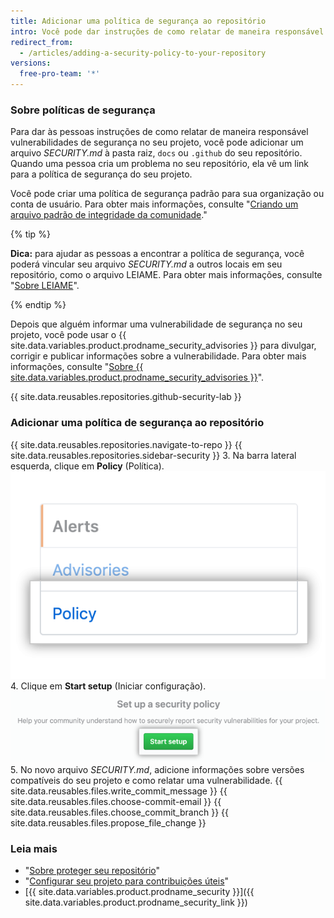 ```yaml
---
title: Adicionar uma política de segurança ao repositório
intro: Você pode dar instruções de como relatar de maneira responsável uma vulnerabilidade de segurança no seu projeto adicionando uma política de segurança ao repositório.
redirect_from:
  - /articles/adding-a-security-policy-to-your-repository
versions:
  free-pro-team: '*'
---
```


### Sobre políticas de segurança

Para dar às pessoas instruções de como relatar de maneira responsável vulnerabilidades de segurança no seu projeto, você pode adicionar um arquivo _SECURITY.md_ à pasta raiz, `docs` ou `.github` do seu repositório. Quando uma pessoa cria um problema no seu repositório, ela vê um link para a política de segurança do seu projeto.

Você pode criar uma política de segurança padrão para sua organização ou conta de usuário. Para obter mais informações, consulte "[Criando um arquivo padrão de integridade da comunidade](/github/building-a-strong-community/creating-a-default-community-health-file)."

{% tip %}

**Dica:** para ajudar as pessoas a encontrar a política de segurança, você poderá vincular seu arquivo _SECURITY.md_ a outros locais em seu repositório, como o arquivo LEIAME. Para obter mais informações, consulte "[Sobre LEIAME](/articles/about-readmes)".

{% endtip %}

Depois que alguém informar uma vulnerabilidade de segurança no seu projeto, você pode usar o {{ site.data.variables.product.prodname_security_advisories }} para divulgar, corrigir e publicar informações sobre a vulnerabilidade. Para obter mais informações, consulte "[Sobre {{ site.data.variables.product.prodname_security_advisories }}](/github/managing-security-vulnerabilities/about-github-security-advisories)".

{{ site.data.reusables.repositories.github-security-lab }}

### Adicionar uma política de segurança ao repositório

{{ site.data.reusables.repositories.navigate-to-repo }}
{{ site.data.reusables.repositories.sidebar-security }}
3. Na barra lateral esquerda, clique em **Policy** (Política). ![Guia Policy (Política)](/assets/images/help/security/policy-tab.png)
4. Clique em **Start setup** (Iniciar configuração). ![Botão Start setup (Iniciar configuração)](/assets/images/help/security/start-setup-policy-button.png)
5. No novo arquivo _SECURITY.md_, adicione informações sobre versões compatíveis do seu projeto e como relatar uma vulnerabilidade.
{{ site.data.reusables.files.write_commit_message }}
{{ site.data.reusables.files.choose-commit-email }}
{{ site.data.reusables.files.choose_commit_branch }}
{{ site.data.reusables.files.propose_file_change }}

### Leia mais

- "[Sobre proteger seu repositório](/github/administering-a-repository/about-securing-your-repository)"
- "[Configurar seu projeto para contribuições úteis](/github/building-a-strong-community/setting-up-your-project-for-healthy-contributions)"
- [{{ site.data.variables.product.prodname_security }}]({{ site.data.variables.product.prodname_security_link }})

